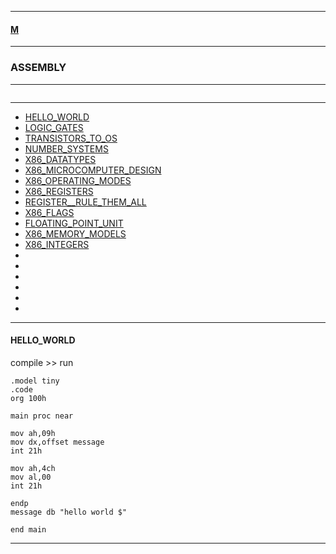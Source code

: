 
---

#### [M](https://github.com/ttltrk/TTT/blob/master/menu.md)

---

### ASSEMBLY

---

```

```

---

* [HELLO_WORLD](#HELLO_WORLD)
* [LOGIC_GATES]()
* [TRANSISTORS_TO_OS]()
* [NUMBER_SYSTEMS]()
* [X86_DATATYPES]()
* [X86_MICROCOMPUTER_DESIGN]()
* [X86_OPERATING_MODES]()
* [X86_REGISTERS]()
* [REGISTER__RULE_THEM_ALL]()
* [X86_FLAGS]()
* [FLOATING_POINT_UNIT]()
* [X86_MEMORY_MODELS]()
* [X86_INTEGERS]()
* []()
* []()
* []()
* []()
* []()
* []()

---

#### HELLO_WORLD

compile >> run

```
.model tiny
.code
org 100h

main proc near

mov ah,09h
mov dx,offset message
int 21h

mov ah,4ch
mov al,00
int 21h

endp
message db "hello world $"

end main
```

---

